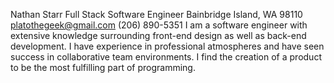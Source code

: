 Nathan Starr
Full Stack Software Engineer
Bainbridge Island, WA 98110
platothegeek@gmail.com
(206) 890-5351
I am a software engineer with extensive knowledge surrounding front-end design as well as back-end development. I have experience in professional atmospheres and have seen success in collaborative team environments. I find the creation of a product to be the most fulfilling part of programming.
